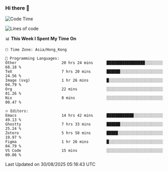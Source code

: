 ### Hi there 👋

<!--
**nicehiro/nicehiro** is a ✨ _special_ ✨ repository because its `README.md` (this file) appears on your GitHub profile.

Here are some ideas to get you started:

- 🔭 I’m currently working on ...
- 🌱 I’m currently learning ...
- 👯 I’m looking to collaborate on ...
- 🤔 I’m looking for help with ...
- 💬 Ask me about ...
- 📫 How to reach me: ...
- 😄 Pronouns: ...
- ⚡ Fun fact: ...
-->

<!--START_SECTION:waka-->
![Code Time](http://img.shields.io/badge/Code%20Time-959%20hrs%2026%20mins-blue)

![Lines of code](https://img.shields.io/badge/From%20Hello%20World%20I%27ve%20Written-1.9%20million%20lines%20of%20code-blue)

📊 **This Week I Spent My Time On** 

```text
🕑︎ Time Zone: Asia/Hong_Kong

💬 Programming Languages: 
Other                    20 hrs 24 mins      █████████████████░░░░░░░░   68.18 % 
TeX                      7 hrs 20 mins       ██████░░░░░░░░░░░░░░░░░░░   24.56 % 
Image (svg)              1 hr 26 mins        █░░░░░░░░░░░░░░░░░░░░░░░░   04.79 % 
Org                      22 mins             ░░░░░░░░░░░░░░░░░░░░░░░░░   01.26 % 
Nix                      8 mins              ░░░░░░░░░░░░░░░░░░░░░░░░░   00.47 % 

🔥 Editors: 
Emacs                    14 hrs 42 mins      ████████████░░░░░░░░░░░░░   49.13 % 
Ghostty                  7 hrs 33 mins       ██████░░░░░░░░░░░░░░░░░░░   25.24 % 
Zotero                   5 hrs 58 mins       █████░░░░░░░░░░░░░░░░░░░░   19.97 % 
Figma                    1 hr 26 mins        █░░░░░░░░░░░░░░░░░░░░░░░░   04.79 % 
VS Code                  15 mins             ░░░░░░░░░░░░░░░░░░░░░░░░░   00.86 % 
```


 Last Updated on 30/08/2025 05:16:43 UTC
<!--END_SECTION:waka-->
